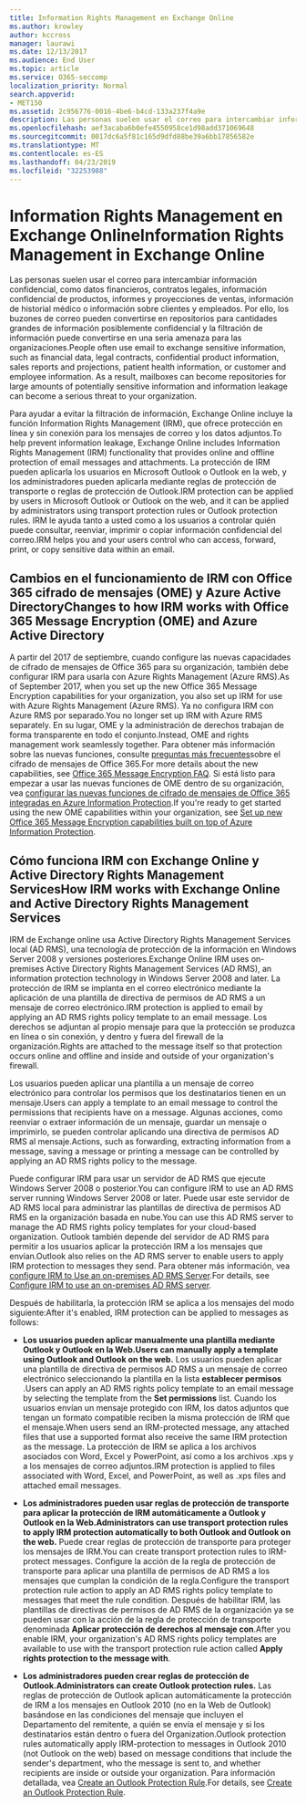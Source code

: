 ```yaml
---
title: Information Rights Management en Exchange Online
ms.author: krowley
author: kccross
manager: laurawi
ms.date: 12/13/2017
ms.audience: End User
ms.topic: article
ms.service: O365-seccomp
localization_priority: Normal
search.appverid:
- MET150
ms.assetid: 2c956776-0016-4be6-b4cd-133a237f4a9e
description: Las personas suelen usar el correo para intercambiar información confidencial, como datos financieros, contratos legales, información confidencial de productos, informes y proyecciones de ventas, información de historial médico o información sobre clientes y empleados. Por ello, los buzones de correo pueden convertirse en repositorios para cantidades grandes de información posiblemente confidencial y la filtración de información puede convertirse en una seria amenaza para las organizaciones.
ms.openlocfilehash: aef3acaba6b0efe4550958ce1d98add371069648
ms.sourcegitcommit: 0017dc6a5f81c165d9dfd88be39a6bb17856582e
ms.translationtype: MT
ms.contentlocale: es-ES
ms.lasthandoff: 04/23/2019
ms.locfileid: "32253988"
---
```

# <a name="information-rights-management-in-exchange-online"></a><span data-ttu-id="dbf2a-104">Information Rights Management en Exchange Online</span><span class="sxs-lookup"><span data-stu-id="dbf2a-104">Information Rights Management in Exchange Online</span></span>

<span data-ttu-id="dbf2a-p102">Las personas suelen usar el correo para intercambiar información confidencial, como datos financieros, contratos legales, información confidencial de productos, informes y proyecciones de ventas, información de historial médico o información sobre clientes y empleados. Por ello, los buzones de correo pueden convertirse en repositorios para cantidades grandes de información posiblemente confidencial y la filtración de información puede convertirse en una seria amenaza para las organizaciones.</span><span class="sxs-lookup"><span data-stu-id="dbf2a-p102">People often use email to exchange sensitive information, such as financial data, legal contracts, confidential product information, sales reports and projections, patient health information, or customer and employee information. As a result, mailboxes can become repositories for large amounts of potentially sensitive information and information leakage can become a serious threat to your organization.</span></span>
  
<span data-ttu-id="dbf2a-107">Para ayudar a evitar la filtración de información, Exchange Online incluye la función Information Rights Management (IRM), que ofrece protección en línea y sin conexión para los mensajes de correo y los datos adjuntos.</span><span class="sxs-lookup"><span data-stu-id="dbf2a-107">To help prevent information leakage, Exchange Online includes Information Rights Management (IRM) functionality that provides online and offline protection of email messages and attachments.</span></span> <span data-ttu-id="dbf2a-108">La protección de IRM pueden aplicarla los usuarios en Microsoft Outlook o Outlook en la web, y los administradores pueden aplicarla mediante reglas de protección de transporte o reglas de protección de Outlook.</span><span class="sxs-lookup"><span data-stu-id="dbf2a-108">IRM protection can be applied by users in Microsoft Outlook or Outlook on the web, and it can be applied by administrators using transport protection rules or Outlook protection rules.</span></span> <span data-ttu-id="dbf2a-109">IRM le ayuda tanto a usted como a los usuarios a controlar quién puede consultar, reenviar, imprimir o copiar información confidencial del correo.</span><span class="sxs-lookup"><span data-stu-id="dbf2a-109">IRM helps you and your users control who can access, forward, print, or copy sensitive data within an email.</span></span>
  
## <a name="changes-to-how-irm-works-with-office-365-message-encryption-ome-and-azure-active-directory"></a><span data-ttu-id="dbf2a-110">Cambios en el funcionamiento de IRM con Office 365 cifrado de mensajes (OME) y Azure Active Directory</span><span class="sxs-lookup"><span data-stu-id="dbf2a-110">Changes to how IRM works with Office 365 Message Encryption (OME) and Azure Active Directory</span></span>

<span data-ttu-id="dbf2a-111">A partir del 2017 de septiembre, cuando configure las nuevas capacidades de cifrado de mensajes de Office 365 para su organización, también debe configurar IRM para usarla con Azure Rights Management (Azure RMS).</span><span class="sxs-lookup"><span data-stu-id="dbf2a-111">As of September 2017, when you set up the new Office 365 Message Encryption capabilities for your organization, you also set up IRM for use with Azure Rights Management (Azure RMS).</span></span> <span data-ttu-id="dbf2a-112">Ya no configura IRM con Azure RMS por separado.</span><span class="sxs-lookup"><span data-stu-id="dbf2a-112">You no longer set up IRM with Azure RMS separately.</span></span> <span data-ttu-id="dbf2a-113">En su lugar, OME y la administración de derechos trabajan de forma transparente en todo el conjunto.</span><span class="sxs-lookup"><span data-stu-id="dbf2a-113">Instead, OME and rights management work seamlessly together.</span></span> <span data-ttu-id="dbf2a-114">Para obtener más información sobre las nuevas funciones, consulte [preguntas más frecuentes](https://support.office.com/article/0432dce9-d9b6-4e73-8a13-4a932eb0081e)sobre el cifrado de mensajes de Office 365.</span><span class="sxs-lookup"><span data-stu-id="dbf2a-114">For more details about the new capabilities, see [Office 365 Message Encryption FAQ](https://support.office.com/article/0432dce9-d9b6-4e73-8a13-4a932eb0081e).</span></span> <span data-ttu-id="dbf2a-115">Si está listo para empezar a usar las nuevas funciones de OME dentro de su organización, vea [configurar las nuevas funciones de cifrado de mensajes de Office 365 integradas en Azure Information Protection](https://support.office.com/article/7ff0c040-b25c-4378-9904-b1b50210d00e).</span><span class="sxs-lookup"><span data-stu-id="dbf2a-115">If you're ready to get started using the new OME capabilities within your organization, see [Set up new Office 365 Message Encryption capabilities built on top of Azure Information Protection](https://support.office.com/article/7ff0c040-b25c-4378-9904-b1b50210d00e).</span></span>
  
## <a name="how-irm-works-with-exchange-online-and-active-directory-rights-management-services"></a><span data-ttu-id="dbf2a-116">Cómo funciona IRM con Exchange Online y Active Directory Rights Management Services</span><span class="sxs-lookup"><span data-stu-id="dbf2a-116">How IRM works with Exchange Online and Active Directory Rights Management Services</span></span>

<span data-ttu-id="dbf2a-117">IRM de Exchange online usa Active Directory Rights Management Services local (AD RMS), una tecnología de protección de la información en Windows Server 2008 y versiones posteriores.</span><span class="sxs-lookup"><span data-stu-id="dbf2a-117">Exchange Online IRM uses on-premises Active Directory Rights Management Services (AD RMS), an information protection technology in Windows Server 2008 and later.</span></span> <span data-ttu-id="dbf2a-118">La protección de IRM se implanta en el correo electrónico mediante la aplicación de una plantilla de directiva de permisos de AD RMS a un mensaje de correo electrónico.</span><span class="sxs-lookup"><span data-stu-id="dbf2a-118">IRM protection is applied to email by applying an AD RMS rights policy template to an email message.</span></span> <span data-ttu-id="dbf2a-119">Los derechos se adjuntan al propio mensaje para que la protección se produzca en línea o sin conexión, y dentro y fuera del firewall de la organización.</span><span class="sxs-lookup"><span data-stu-id="dbf2a-119">Rights are attached to the message itself so that protection occurs online and offline and inside and outside of your organization's firewall.</span></span>
  
<span data-ttu-id="dbf2a-120">Los usuarios pueden aplicar una plantilla a un mensaje de correo electrónico para controlar los permisos que los destinatarios tienen en un mensaje.</span><span class="sxs-lookup"><span data-stu-id="dbf2a-120">Users can apply a template to an email message to control the permissions that recipients have on a message.</span></span> <span data-ttu-id="dbf2a-121">Algunas acciones, como reenviar o extraer información de un mensaje, guardar un mensaje o imprimirlo, se pueden controlar aplicando una directiva de permisos AD RMS al mensaje.</span><span class="sxs-lookup"><span data-stu-id="dbf2a-121">Actions, such as forwarding, extracting information from a message, saving a message or printing a message can be controlled by applying an AD RMS rights policy to the message.</span></span>
  
<span data-ttu-id="dbf2a-122">Puede configurar IRM para usar un servidor de AD RMS que ejecute Windows Server 2008 o posterior.</span><span class="sxs-lookup"><span data-stu-id="dbf2a-122">You can configure IRM to use an AD RMS server running Windows Server 2008 or later.</span></span> <span data-ttu-id="dbf2a-123">Puede usar este servidor de AD RMS local para administrar las plantillas de directiva de permisos AD RMS en la organización basada en nube.</span><span class="sxs-lookup"><span data-stu-id="dbf2a-123">You can use this AD RMS server to manage the AD RMS rights policy templates for your cloud-based organization.</span></span> <span data-ttu-id="dbf2a-124">Outlook también depende del servidor de AD RMS para permitir a los usuarios aplicar la protección IRM a los mensajes que envían.</span><span class="sxs-lookup"><span data-stu-id="dbf2a-124">Outlook also relies on the AD RMS server to enable users to apply IRM protection to messages they send.</span></span> <span data-ttu-id="dbf2a-125">Para obtener más información, vea [configure IRM to Use an on-premises AD RMS Server](configure-irm-to-use-an-on-premises-ad-rms-server.md).</span><span class="sxs-lookup"><span data-stu-id="dbf2a-125">For details, see [Configure IRM to use an on-premises AD RMS server](configure-irm-to-use-an-on-premises-ad-rms-server.md).</span></span> 
  
<span data-ttu-id="dbf2a-126">Después de habilitarla, la protección IRM se aplica a los mensajes del modo siguiente:</span><span class="sxs-lookup"><span data-stu-id="dbf2a-126">After it's enabled, IRM protection can be applied to messages as follows:</span></span>
  
- <span data-ttu-id="dbf2a-127">**Los usuarios pueden aplicar manualmente una plantilla mediante Outlook y Outlook en la Web.**</span><span class="sxs-lookup"><span data-stu-id="dbf2a-127">**Users can manually apply a template using Outlook and Outlook on the web.**</span></span> <span data-ttu-id="dbf2a-128">Los usuarios pueden aplicar una plantilla de directiva de permisos AD RMS a un mensaje de correo electrónico seleccionando la plantilla en la lista **establecer permisos** .</span><span class="sxs-lookup"><span data-stu-id="dbf2a-128">Users can apply an AD RMS rights policy template to an email message by selecting the template from the **Set permissions** list.</span></span> <span data-ttu-id="dbf2a-129">Cuando los usuarios envían un mensaje protegido con IRM, los datos adjuntos que tengan un formato compatible reciben la misma protección de IRM que el mensaje.</span><span class="sxs-lookup"><span data-stu-id="dbf2a-129">When users send an IRM-protected message, any attached files that use a supported format also receive the same IRM protection as the message.</span></span> <span data-ttu-id="dbf2a-130">La protección de IRM se aplica a los archivos asociados con Word, Excel y PowerPoint, así como a los archivos .xps y a los mensajes de correo adjuntos.</span><span class="sxs-lookup"><span data-stu-id="dbf2a-130">IRM protection is applied to files associated with Word, Excel, and PowerPoint, as well as .xps files and attached email messages.</span></span> 
    
- <span data-ttu-id="dbf2a-131">**Los administradores pueden usar reglas de protección de transporte para aplicar la protección de IRM automáticamente a Outlook y Outlook en la Web.**</span><span class="sxs-lookup"><span data-stu-id="dbf2a-131">**Administrators can use transport protection rules to apply IRM protection automatically to both Outlook and Outlook on the web.**</span></span> <span data-ttu-id="dbf2a-132">Puede crear reglas de protección de transporte para proteger los mensajes de IRM.</span><span class="sxs-lookup"><span data-stu-id="dbf2a-132">You can create transport protection rules to IRM-protect messages.</span></span> <span data-ttu-id="dbf2a-133">Configure la acción de la regla de protección de transporte para aplicar una plantilla de permisos de AD RMS a los mensajes que cumplan la condición de la regla.</span><span class="sxs-lookup"><span data-stu-id="dbf2a-133">Configure the transport protection rule action to apply an AD RMS rights policy template to messages that meet the rule condition.</span></span> <span data-ttu-id="dbf2a-134">Después de habilitar IRM, las plantillas de directivas de permisos de AD RMS de la organización ya se pueden usar con la acción de la regla de protección de transporte denominada **Aplicar protección de derechos al mensaje con**.</span><span class="sxs-lookup"><span data-stu-id="dbf2a-134">After you enable IRM, your organization's AD RMS rights policy templates are available to use with the transport protection rule action called **Apply rights protection to the message with**.</span></span>
    
- <span data-ttu-id="dbf2a-135">**Los administradores pueden crear reglas de protección de Outlook.**</span><span class="sxs-lookup"><span data-stu-id="dbf2a-135">**Administrators can create Outlook protection rules.**</span></span> <span data-ttu-id="dbf2a-136">Las reglas de protección de Outlook aplican automáticamente la protección de IRM a los mensajes en Outlook 2010 (no en la Web de Outlook) basándose en las condiciones del mensaje que incluyen el Departamento del remitente, a quién se envía el mensaje y si los destinatarios están dentro o fuera del Organization.</span><span class="sxs-lookup"><span data-stu-id="dbf2a-136">Outlook protection rules automatically apply IRM-protection to messages in Outlook 2010 (not Outlook on the web) based on message conditions that include the sender's department, who the message is sent to, and whether recipients are inside or outside your organization.</span></span> <span data-ttu-id="dbf2a-137">Para información detallada, vea [Create an Outlook Protection Rule](http://technet.microsoft.com/library/da64750d-faaf-44de-ad8c-888eba7fbdbf.aspx).</span><span class="sxs-lookup"><span data-stu-id="dbf2a-137">For details, see [Create an Outlook Protection Rule](http://technet.microsoft.com/library/da64750d-faaf-44de-ad8c-888eba7fbdbf.aspx).</span></span>
    

